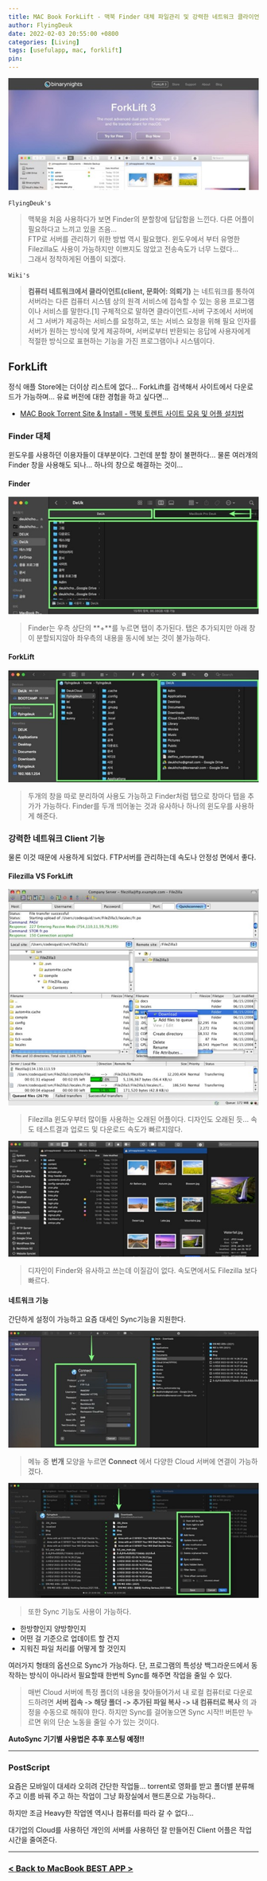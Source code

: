 ```yaml
---
title: MAC Book ForkLift - 맥북 Finder 대체 파일관리 및 강력한 네트워크 클라이언트 기능의 어플(Feat. ForkLift)
author: FlyingDeuk
date: 2022-02-03 20:55:00 +0800
categories: [Living]
tags: [usefulapp, mac, forklift]
pin:
---
```


![forklift](/img/living/app/forklift2.jpg)

`FlyingDeuk's`
> 맥북을 처음 사용하다가 보면 Finder의 분할창에 답답함을 느낀다. 다른 어플이 필요하다고 느끼고 있을 즈음... <br>
FTP로 서버를 관리하기 위한 방법 역시 필요했다. 윈도우에서 부터 유명한 Filezilla도 사용이 가능하지만 이쁘지도 않았고 전송속도가 너무 느렸다... <br>
그래서 정착하게된 어플이 되겠다.

`Wiki's`
> **컴퓨터 네트워크에서 클라이언트(client, 문화어: 의뢰기)** 는 네트워크를 통하여 서버라는 다른 컴퓨터 시스템 상의 원격 서비스에 접속할 수 있는 응용 프로그램이나 서비스를 말한다.[1] 구체적으로 말하면 클라이언트-서버 구조에서 서버에서 그 서버가 제공하는 서비스를 요청하고, 또는 서비스 요청을 위해 필요 인자를 서버가 원하는 방식에 맞게 제공하며, 서버로부터 반환되는 응답에 사용자에게 적절한 방식으로 표현하는 기능을 가진 프로그램이나 시스템이다.

## ForkLift
정식 애플 Store에는 더이상 리스트에 없다... ForkLift를 검색해서 사이트에서 다운로드가 가능하며... 유료 버전에 대한 경험을 하고 싶다면...

- [MAC Book Torrent Site & Install - 맥북 토렌트 사이트 모음 및 어플 설치법](/posts/MACSite/)

### Finder 대체
윈도우를 사용하던 이용자들이 대부분이다. 그런데 분할 창이 불편하다... 물론 여러개의 Finder 창을 사용해도 되나... 하나의 창으로 해결하는 것이...

#### Finder
![forklift](/img/living/app/forklift4.jpg)
> Finder는 우측 상단의 **+**를 누르면 탭이 추가된다. 탭은 추가되지만 아래 창이 분할되지않아 좌우측의 내용을 동시에 보는 것이 불가능하다.

#### ForkLift
![forklift](/img/living/app/forklift6.jpg)
> 두개의 창을 따로 분리하여 사용도 가능하고 Finder처럼 탭으로 창마다 탭을 추가가 가능하다. Finder를 두개 띄어놓는 것과 유사하나 하나의 윈도우를 사용하게 해준다.

### 강력한 네트워크 Client 기능
물론 이것 때문에 사용하게 되었다. FTP서버를 관리하는데 속도나 안정성 면에서 좋다.

#### Filezilla VS ForkLift

![forklift](/img/living/app/forklift1.jpg)
> Filezilla 윈도우부터 많이들 사용하는 오래된 어플이다. 디자인도 오래된 듯... 속도 테스트결과 업로드 및 다운로드 속도가 빠르지않다.

![forklift](/img/living/app/forklift3.jpg)
> 디자인이 Finder와 유사하고 쓰는데 이질감이 없다. 속도면에서도 Filezilla 보다 빠르다.

#### 네트워크 기능
간단하게 설정이 가능하고 요즘 대세인 Sync기능을 지원한다.

![forklift](/img/living/app/forklift5.jpg)
> 메뉴 중 **번개** 모양을 누르면 **Connect** 에서 다양한 Cloud 서버에 연결이 가능하겠다.

![forklift](/img/living/app/forklift7.jpg)
> 또한 Sync 기능도 사용이 가능하다.

- 한방향인지 양방향인지
- 어떤 걸 기준으로 업데이트 할 건지
- 지워진 파일 처리를 어떻게 할 것인지

여러가지 형태의 옵션으로 Sync가 가능하다. 단, 프로그램의 특성상 백그라운드에서 동작하는 방식이 아니라서 필요할때 한번씩 Sync를 해주면 작업을 줄일 수 있다.

> 매번 Cloud 서버에 특정 폴더의 내용을 찾아들어가서 내 로컬 컴퓨터로 다운로드하려면 **서버 접속 -> 해당 폴더 -> 추가된 파일 복사 -> 내 컴퓨터로 복사** 의 과정을 수동으로 해줘야 한다. 하지만 Sync를 걸어놓으면 Sync 시작!! 버튼만 누르면 위의 단순 노동을 줄일 수가 있는 것이다.

**AutoSync 기기별 사용법은 추후 포스팅 예정!!**

-----------

### PostScript
요즘은 모바일이 대세라 오히려 간단한 작업들... torrent로 영화를 받고 폴더별 분류해주고 이름 바꿔 주고 하는 작업이 그냥 화장실에서 핸드폰으로 가능하다..

하지만 조금 Heavy한 작업엔 역시나 컴퓨터를 따라 갈 수 없다...

대기업의 Cloud를 사용하던 개인의 서버를 사용하던 잘 만들어진 Client 어플은 작업 시간을 줄여준다.

---------

### [< Back to MacBook BEST APP >](/posts/MACAPP/)
